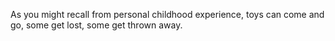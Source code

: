 As you might recall from personal childhood experience, toys can come and go, some get lost, some get thrown away.
